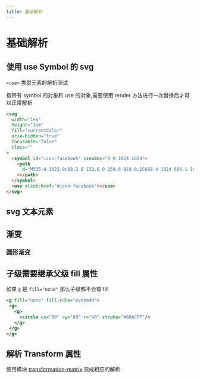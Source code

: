 ```yaml
---
title: 基础解析
---
```


# 基础解析

## 使用 use Symbol 的 svg

`<use>` 类型元素的解析测试

指带有 symbol 的对象和 use 的对象,需要使用 render 方法进行一次替换后才可以正常解析

```html
<svg
  width="1em"
  height="1em"
  fill="currentColor"
  aria-hidden="true"
  focusable="false"
  class=""
>
  <symbol id="icon-facebook" viewBox="0 0 1024 1024">
    <path
      d="M535.9 1023.9c68.2 0 132.6 0 159.6 0l0 0.1C668.4 1024 604.1 1024 535.9 1023.9L535.9 1023.9zM253.5 0.6c-23 0.4-46.2 1.9-67 5.8-22.6 4.3-43.2 10-63.8 20.5-20.9 10.6-38.9 25.1-55 40.8-15.7 16.1-30.2 34.2-40.8 55-10.4 20.6-16.2 41.1-20.5 63.8-3.9 20.8-5.4 44-5.8 67-0.1 5.2-0.1 10-0.2 17.5l-0.3 450c0 5.7 0.1 11.9 0.1 18.7 0.2 16.3 0.3 23 0.4 30.7 0.4 23 1.9 46.2 5.8 67 1.9 9.9 4 19.4 6.7 28.6 3.5 11.9 7.9 23.5 13.8 35.1 10.6 20.9 25.1 38.9 40.8 55 16.1 15.7 34.2 30.2 55 40.8 20.6 10.4 41.1 16.2 63.8 20.5 20.8 3.9 44 5.4 67 5.8 7.7 0.1 14.4 0.2 30.7 0.4 15.5 0.1 28.2 0.2 37.6 0.2 26.1 0 123.5 0 214 0l0-397L407.1 626.8 407.1 478.3l127.8 0L534.9 340.1C534.9 234 616.9 158 722.9 158l137.2 3 0 142.6L755.3 303.6c-30.3 0-54.9 33.5-54.9 63.9l0 110.8 154.6 0-22 148.6L695.5 626.9l0 397c2.5 0 4.8 0 6.6 0 9.4 0 22.1-0.1 37.6-0.2 12.9-0.1 19.8-0.2 25.9-0.2 1.6 0 3.2 0 4.9-0.1 23-0.4 46.2-1.9 67-5.8 22.6-4.3 43.2-10 63.8-20.5 20.9-10.6 38.9-25.1 55-40.8 15.7-16.1 30.2-34.2 40.8-55 10.4-20.6 16.2-41.1 20.5-63.8 3.9-20.8 5.4-44 5.8-67 0.1-7.7 0.2-14.4 0.4-30.7 0.1-15.5 0.2-28.2 0.2-37.6L1024 321.9c0-3.2 0-6.9 0-10.9 0-7.6-0.1-16.6-0.2-26.8-0.2-16.3-0.3-23-0.4-30.7-0.4-23-1.9-46.2-5.8-67-4.3-22.6-10-43.2-20.5-63.8-10.6-20.9-25.1-38.9-40.8-55-16.1-15.7-34.2-30.2-55-40.8-20.6-10.4-41.1-16.2-63.8-20.5-20.8-3.9-44-5.4-67-5.8-7.7-0.1-14.4-0.2-30.7-0.4C724.2 0.1 711.5 0 702.1 0L321.8 0c-9.4 0-22.1 0.1-37.6 0.2C267.9 0.4 261.2 0.5 253.5 0.6z"
    ></path>
  </symbol>
  <use xlink:href="#icon-facebook"></use>
</svg>
```

<code src="./demos/UseSymbol.tsx"></code>

## svg 文本元素

<code src="./demos/Text.tsx"></code>

## 渐变

### 圆形渐变

<code src="./demos/RadialGradient.tsx"></code>

## 子级需要继承父级 fill 属性

如果 `g` 是 `fill="none"` 那么子级都不会有 fill

```svg
<g fill="none" fill-rule="evenodd">
 <g>
   <g>
     <circle cx="80" cy="80" r="40" stroke="#60ACFF"/>
   </g>
 </g>
</g>
```

<code src="./demos/GroupNoFill.tsx"></code>

## 解析 Transform 属性

使用模块 [transformation-matrix](https://www.npmjs.com/package/transformation-matrix#fromTransformAttribute) 完成相应的解析

<code src="./demos/TransformAttr.tsx"></code>

